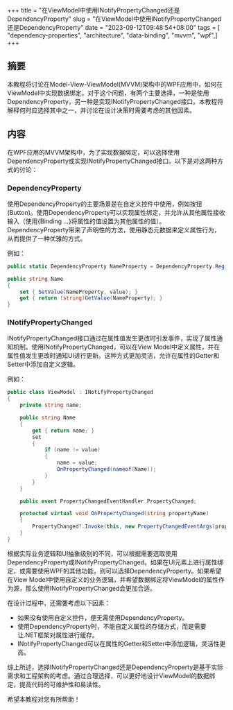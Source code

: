 +++
title = "在ViewModel中使用INotifyPropertyChanged还是DependencyProperty"
slug = "在ViewModel中使用INotifyPropertyChanged还是DependencyProperty"
date = "2023-09-12T09:48:54+08:00"
tags = [ "dependency-properties", "architecture", "data-binding", "mvvm", "wpf",]
+++


## 摘要
本教程将讨论在Model-View-ViewModel(MVVM)架构中的WPF应用中，如何在ViewModel中实现数据绑定。对于这个问题，有两个主要选择，一种是使用DependencyProperty，另一种是实现INotifyPropertyChanged接口。本教程将解释何时应选择其中之一，并讨论在设计决策时需要考虑的其他因素。

## 内容

在WPF应用的MVVM架构中，为了实现数据绑定，可以选择使用DependencyProperty或实现INotifyPropertyChanged接口。以下是对这两种方式的讨论：

### DependencyProperty
使用DependencyProperty的主要场景是在自定义控件中使用，例如按钮(Button)。使用DependencyProperty可以实现属性绑定，并允许从其他属性接收输入（使用{Binding ...}将属性的值设置为其他属性的值）。DependencyProperty带来了声明性的方法，使用静态元数据来定义属性行为，从而提供了一种优雅的方式。

例如：
```csharp
public static DependencyProperty NameProperty = DependencyProperty.Register("Name", typeof(string), typeof(Customer));

public string Name
{
    set { SetValue(NameProperty, value); }
    get { return (string)GetValue(NameProperty); }
}
```

### INotifyPropertyChanged
INotifyPropertyChanged接口通过在属性值发生更改时引发事件，实现了属性通知机制。使用INotifyPropertyChanged，可以在View Model中定义属性，并在属性值发生更改时通知UI进行更新。这种方式更加灵活，允许在属性的Getter和Setter中添加自定义逻辑。

例如：
```csharp
public class ViewModel : INotifyPropertyChanged
{
    private string name;

    public string Name
    {
        get { return name; }
        set
        {
            if (name != value)
            {
                name = value;
                OnPropertyChanged(nameof(Name));
            }
        }
    }

    public event PropertyChangedEventHandler PropertyChanged;

    protected virtual void OnPropertyChanged(string propertyName)
    {
        PropertyChanged?.Invoke(this, new PropertyChangedEventArgs(propertyName));
    }
}
```

根据实际业务逻辑和UI抽象级别的不同，可以根据需要选取使用DependencyProperty或INotifyPropertyChanged。如果在UI元素上进行属性绑定，或需要使用WPF的其他功能，则可以选择DependencyProperty。如果希望在View Model中使用自定义的业务逻辑，并希望数据绑定将ViewModel的属性作为源，那么使用INotifyPropertyChanged会更加合适。

在设计过程中，还需要考虑以下因素：
- 如果没有使用自定义控件，便无需使用DependencyProperty。
- 使用DependencyProperty时，不能自定义属性的存储方式，而是需要让.NET框架对属性进行缓存。
- INotifyPropertyChanged可以在属性的Getter和Setter中添加逻辑，灵活性更高。

综上所述，选择INotifyPropertyChanged还是DependencyProperty是基于实际需求和工程架构的考虑。通过合理选择，可以更好地设计ViewModel的数据绑定，提高代码的可维护性和易读性。

希望本教程对您有所帮助！



